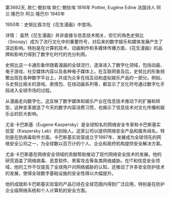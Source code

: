 第3692天, 欧仁·鲍狄埃
欧仁·鲍狄埃 1816年
Pottier, Eugène Edine 法国诗人
阿兰·隆巴尔
阿兰·隆巴尔 1940年
 
1950年：史努比首次在《花生漫画》中登场。

详情： 虽然《花生漫画》并非直接与信息技术相关，但它的角色史努比（Snoopy）成为了流行文化中的重要符号，对后来的数字娱乐和媒体发展产生了深远影响。特别是在计算机技术、动画制作和多媒体传播方面，《花生漫画》的品牌和影响力得到了数字化时代的充分利用。

史努比这一卡通形象伴随着漫画的全球流行，逐渐进入了数字化领域，包括动画、电子游戏、社交媒体内容以及各种电子媒体上。在互联网普及后，史努比的形象频繁出现在各种数字平台上，并成为众多在线互动和虚拟娱乐产品的一部分。例如，与史努比相关的游戏、表情包、在线动画系列等，都显示了文化符号通过数字化手段进入全球市场的过程。

从漫画走向数字化，这反映了数字媒体和娱乐产业在信息技术推动下的扩展和转型，这种变革塑造了今天的数字内容消费习惯，也揭示了信息技术对文化传播和娱乐业的巨大影响。

尤金·卡巴斯基（Eugene Kaspersky）是全球知名的网络安全专家和卡巴斯基实验室（Kaspersky Lab）的创始人。这家公司以提供网络安全产品和服务闻名，特别是在防病毒软件方面。卡巴斯基实验室成立于1997年，发展成为全球领先的网络安全公司之一，为全球数以百万计的个人、企业和政府机构提供安全解决方案。

尤金·卡巴斯基在网络安全领域的贡献帮助推动了现代网络安全技术的发展。他的研究涵盖了网络病毒、恶意软件、黑客攻击等各类网络威胁。在IT和信息安全领域，他的工作不仅提高了全球用户对网络威胁的认知，还推动了许多安全防护技术的发展，使得全球数字基础设施的安全性得以大幅提升。

他的成就和卡巴斯基实验室的产品已经在全球范围内得到广泛应用，特别是在防护企业级网络系统和个人计算机的安全方面。
